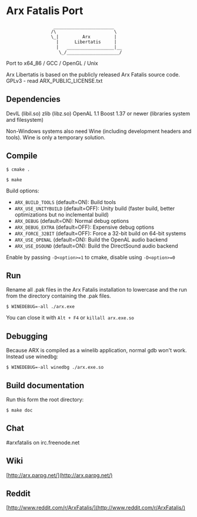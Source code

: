 # Arx Fatalis Port

                      _______________________
                     /\                      \
                     \_|         Arx         |
                       |      Libertatis     |
                       |   __________________|__
                        \_/____________________/


Port to x64_86 / GCC / OpenGL / Unix

Arx Libertatis is based on the publicly released Arx Fatalis source code.
GPLv3 - read ARX_PUBLIC_LICENSE.txt

## Dependencies

DevIL (libil.so)
zlib (libz.so)
OpenAL 1.1
Boost 1.37 or newer (libraries system and filesystem)

Non-Windows systems also need Wine (including development headers and tools). Wine is only a temporary solution.

## Compile

`$ cmake .`

`$ make`

Build options:

* `ARX_BUILD_TOOLS` (default=ON): Build tools
* `ARX_USE_UNITYBUILD` (default=OFF): Unity build (faster build, better optimizations but no inclemental build)
* `ARX_DEBUG` (default=ON): Normal debug options
* `ARX_DEBUG_EXTRA` (default=OFF): Expensive debug options
* `ARX_FORCE_32BIT` (default=OFF): Force a 32-bit build on 64-bit systems
* `ARX_USE_OPENAL` (default=ON): Build the OpenAL audio backend
* `ARX_USE_DSOUND` (default=ON): Build the DirectSound audio backend

Enable by passing `-D<option>=1` to cmake, disable using `-D<option>=0`

## Run

Rename all .pak files in the Arx Fatalis installation to lowercase and the run from the directory containing the .pak files.

`$ WINEDEBUG=-all ./arx.exe`

You can close it with `Alt + F4` or `killall arx.exe.so`

## Debugging

Because ARX is compiled as a winelib application, normal gdb won't work. Instead use winedbg:

`$ WINEDEBUG=-all winedbg ./arx.exe.so`

## Build documentation

Run this form the root directory:

`$ make doc`

## Chat

\#arxfatalis on irc.freenode.net

## Wiki

[http://arx.parpg.net/](http://arx.parpg.net/)

## Reddit

[http://www.reddit.com/r/ArxFatalis/](http://www.reddit.com/r/ArxFatalis/)
